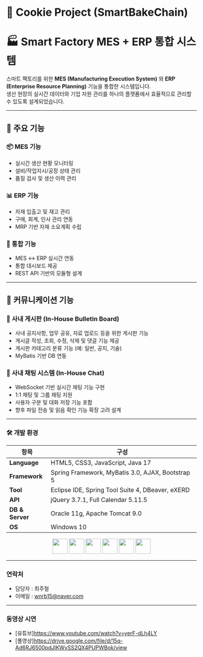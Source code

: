 # 🍪 Cookie Project (SmartBakeChain)

# 🏭 Smart Factory MES + ERP 통합 시스템

스마트 팩토리를 위한 **MES (Manufacturing Execution System)** 와 **ERP (Enterprise Resource Planning)** 기능을 통합한 시스템입니다.  
생산 현장의 실시간 데이터와 기업 자원 관리를 하나의 플랫폼에서 효율적으로 관리할 수 있도록 설계되었습니다.

---

## 📌 주요 기능

### 📦 MES 기능
- 실시간 생산 현황 모니터링
- 설비/작업지시/공정 상태 관리
- 품질 검사 및 생산 이력 관리

### 📊 ERP 기능
- 자재 입출고 및 재고 관리
- 구매, 회계, 인사 관리 연동
- MRP 기반 자재 소요계획 수립

### 🔗 통합 기능
- MES ↔ ERP 실시간 연동
- 통합 대시보드 제공
- REST API 기반의 모듈형 설계

---

## 💬 커뮤니케이션 기능

### 📝 사내 게시판 (In-House Bulletin Board)
- 사내 공지사항, 업무 공유, 자료 업로드 등을 위한 게시판 기능
- 게시글 작성, 조회, 수정, 삭제 및 댓글 기능 제공
- 게시판 카테고리 분류 기능 (예: 일반, 공지, 기술)
- MyBatis 기반 DB 연동

### 💬 사내 채팅 시스템 (In-House Chat)
- WebSocket 기반 실시간 채팅 기능 구현
- 1:1 채팅 및 그룹 채팅 지원
- 사용자 구분 및 대화 저장 기능 포함
- 향후 파일 전송 및 읽음 확인 기능 확장 고려 설계

---
### 🛠 개발 환경

| 항목 | 구성 |
|------|------|
| **Language** | HTML5, CSS3, JavaScript, Java 17 |
| **Framework** | Spring Framework, MyBatis 3.0, AJAX, Bootstrap 5 |
| **Tool** | Eclipse IDE, Spring Tool Suite 4, DBeaver, eXERD |
| **API** | jQuery 3.7.1, Full Calendar 5.11.5 |
| **DB & Server** | Oracle 11g, Apache Tomcat 9.0 |
| **OS** | Windows 10 |

<p align="center">
  <img src="https://cdn.jsdelivr.net/gh/devicons/devicon/icons/html5/html5-original.svg" height="40"/>
  <img src="https://cdn.jsdelivr.net/gh/devicons/devicon/icons/css3/css3-original.svg" height="40"/>
  <img src="https://cdn.jsdelivr.net/gh/devicons/devicon/icons/javascript/javascript-original.svg" height="40"/>
  <img src="https://cdn.jsdelivr.net/gh/devicons/devicon/icons/java/java-original.svg" height="40"/>
  <img src="https://cdn.jsdelivr.net/gh/devicons/devicon/icons/spring/spring-original.svg" height="40"/>
  <img src="https://cdn.jsdelivr.net/gh/devicons/devicon/icons/oracle/oracle-original.svg" height="40"/>
</p>

---

### 연락처
- 담당자 : 최주철
- 이메일 : wnrb15@naver.com

---
### 동영상 시연
- [유튜브]https://www.youtube.com/watch?v=yerF-dLh4LY
- [풀영상]https://drive.google.com/file/d/15q-Ad6RJ6500pdJlKWvSS2QX4PUPWBok/view
